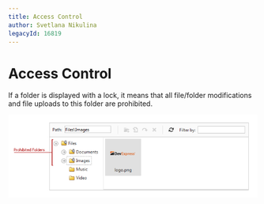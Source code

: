 ```yaml
---
title: Access Control
author: Svetlana Nikulina
legacyId: 16819
---
```

# Access Control
If a folder is displayed with a lock, it means that all file/folder modifications and file uploads to this folder are prohibited.

![EUD_FileManager_access](../../images/img22650.png)